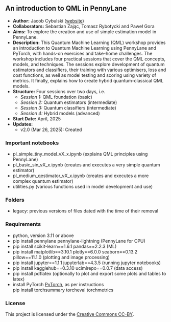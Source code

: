## An introduction to QML in PennyLane
- **Author:** Jacob Cybulski ([website](https://jacobcybulski.com/))
- **Collaborators:** Sebastian Zając, Tomasz Rybotycki and Paweł Gora
- **Aims:** To explore the creation and use of simple estimation model in PennyLane.
- **Description:** This Quantum Machine Learning (QML) workshop provides an introduction to Quantum Machine Learning using PennyLane and PyTorch, with hands-on exercises and take-home challenges. The workshop includes four practical sessions that cover the QML concepts, models, and techniques. The sessions explore development of quantum estimators and classifiers, their training with various optimisers, loss and cost functions, as well as model testing and scoring using variety of metrics. It finally, explains how to create hybrid quantum-classical QML models.
- **Structure:** Four sessions over two days, i.e.
  - *Session 1:* QML foundation (basic)
  - *Session 2:* Quantum estimators (intermediate)
  - *Session 3:* Quantum classifiers (intermediate)
  - *Session 4:* Hybrid models (advanced)
- **Start Date:** April, 2025
- **Updates:**
  - v2.0 (Mar 26, 2025): Created

### Important notebooks
- pl_simple_tiny_model_vX_x.ipynb (explains QML principles using PennyLane)
- pl_basic_sin_vX_x.ipynb (creates and executes a very simple quantum estimator)
- pl_medium_qestimator_vX_x.ipynb (creates and executes a more complex quantum estimator)
- utilities.py (various functions used in model development and use)

### Folders
- legacy: previous versions of files dated with the time of their removal
  
### Requirements
- python, version 3.11 or above
- pip install pennylane pennylane-lightning (PennyLane for CPU)
- pip install scikit-learn==1.6.1 pandas==2.2.3 (ML)
- pip install matplotlib==3.10.1 plotly==6.0.0 seaborn==0.13.2 pillow==11.1.0 (plotting and image processing)
- pip install jupyter==1.1.1 jupyterlab==4.3.5 (running jupyter notebooks)
- pip install kagglehub==0.3.10 ucimlrepo==0.0.7 (data access)
- pip install pdflatex (optionally to plot and export some plots and tables to latex)
- install PyTorch [PyTorch](https://pytorch.org/get-started/locally/), as per instructions<br>
  pip install torchsummary torcheval torchmetrics

### License
This project is licensed under the [Creative Commons CC-BY](https://creativecommons.org/licenses/by/4.0/).